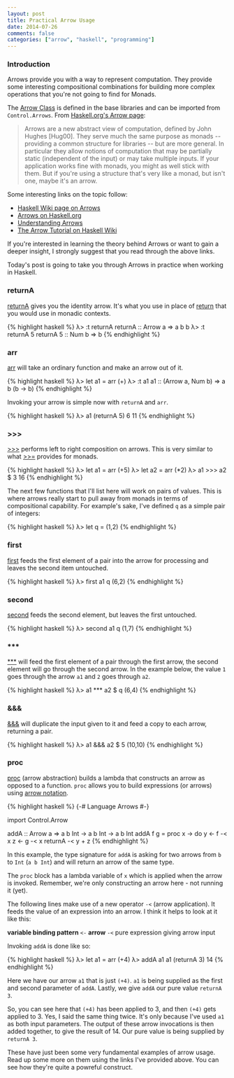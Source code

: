 ```yaml
---
layout: post
title: Practical Arrow Usage
date: 2014-07-26
comments: false
categories: ["arrow", "haskell", "programming"]
---
```


### Introduction

Arrows provide you with a way to represent computation. They provide some interesting compositional combinations for building more complex operations that you're not going to find for Monads.

The [Arrow Class](http://hackage.haskell.org/package/base-4.7.0.1/docs/Control-Arrow.html#t:Arrow) is defined in the base libraries and can be imported from `Control.Arrows`. From [Haskell.org's Arrow page](http://www.haskell.org/arrows/):

> Arrows are a new abstract view of computation, defined by John Hughes [Hug00]. They serve much the same purpose as monads -- providing a common structure for libraries -- but are more general. In particular they allow notions of computation that may be partially static (independent of the input) or may take multiple inputs. If your application works fine with monads, you might as well stick with them. But if you're using a structure that's very like a monad, but isn't one, maybe it's an arrow.

Some interesting links on the topic follow:

* [Haskell Wiki page on Arrows](http://www.haskell.org/haskellwiki/Arrow)
* [Arrows on Haskell.org](http://www.haskell.org/arrows/)
* [Understanding Arrows](http://en.wikibooks.org/wiki/Haskell/Understanding_arrows)
* [The Arrow Tutorial on Haskell Wiki](http://www.haskell.org/haskellwiki/Arrow_tutorial)

If you're interested in learning the theory behind Arrows or want to gain a deeper insight, I strongly suggest that you read through the above links. 

Today's post is going to take you through Arrows in practice when working in Haskell. 

### returnA

[returnA](https://hackage.haskell.org/package/base-4.7.0.0/docs/Control-Arrow.html#v:returnA) gives you the identity arrow. It's what you use in place of [return](http://hackage.haskell.org/package/base-4.7.0.1/docs/Prelude.html#v:return) that you would use in monadic contexts.

{% highlight haskell %}
λ> :t returnA
returnA :: Arrow a => a b b
λ> :t returnA 5
returnA 5 :: Num b => b
{% endhighlight %}

### arr

[arr](https://hackage.haskell.org/package/base-4.7.0.0/docs/Control-Arrow.html#v:arr) will take an ordinary function and make an arrow out of it.

{% highlight haskell %}
λ> let a1 = arr (+)
λ> :t a1
a1 :: (Arrow a, Num b) => a b (b -> b)
{% endhighlight %}

Invoking your arrow is simple now with `returnA` and `arr`.

{% highlight haskell %}
λ> a1 (returnA 5) 6
11
{% endhighlight %}

### >>>

[>>>](http://hackage.haskell.org/package/base-4.7.0.1/docs/Control-Arrow.html#v:-62--62--62-) performs left to right composition on arrows. This is very similar to what [>>=](http://hackage.haskell.org/package/base-4.7.0.1/docs/Prelude.html#v:-62--62--61-) provides for monads.

{% highlight haskell %}
λ> let a1 = arr (+5)
λ> let a2 = arr (*2)
λ> a1 >>> a2 $ 3
16
{% endhighlight %}

The next few functions that I'll list here will work on pairs of values. This is where arrows really start to pull away from monads in terms of compositional capability. For example's sake, I've defined `q` as a simple pair of integers:

{% highlight haskell %}
λ> let q = (1,2)
{% endhighlight %}

### first

[first](http://hackage.haskell.org/package/base-4.7.0.1/docs/Control-Arrow.html#v:first) feeds the first element of a pair into the arrow for processing and leaves the second item untouched.

{% highlight haskell %}
λ> first a1 q
(6,2)
{% endhighlight %}

### second

[second](http://hackage.haskell.org/package/base-4.7.0.1/docs/Control-Arrow.html#v:second) feeds the second element, but leaves the first untouched.

{% highlight haskell %}
λ> second a1 q
(1,7)
{% endhighlight %}

### ***

[***](http://hackage.haskell.org/package/base-4.7.0.1/docs/Control-Arrow.html#v:-42--42--42-) will feed the first element of a pair through the first arrow, the second element will go through the second arrow. In the example below, the value `1` goes through the arrow `a1` and `2` goes through `a2`.

{% highlight haskell %}
λ> a1 *** a2 $ q
(6,4)
{% endhighlight %}

### &&&

[&&&](http://hackage.haskell.org/package/base-4.7.0.1/docs/Control-Arrow.html#v:-38--38--38-) will duplicate the input given to it and feed a copy to each arrow, returning a pair.

{% highlight haskell %}
λ> a1 &&& a2 $ 5
(10,10)
{% endhighlight %}

### proc

[proc](http://www.haskell.org/haskellwiki/Keywords#proc) (arrow abstraction) builds a lambda that constructs an arrow as opposed to a function. `proc` allows you to build expressions (or arrows) using [arrow notation](http://www.haskell.org/ghc/docs/latest/html/users_guide/arrow-notation.html).

{% highlight haskell %}
{-# Language Arrows #-}

import Control.Arrow

addA :: Arrow a => a b Int -> a b Int -> a b Int
addA f g = proc x -> do
       	    y <- f -< x
	    z <- g -< x
	    returnA -< y + z
{% endhighlight %}

In this example, the type signature for `addA` is asking for two arrows from `b` to `Int` (`a b Int`) and will return an arrow of the same type. 

The `proc` block has a lambda variable of `x` which is applied when the arrow is invoked. Remember, we're only constructing an arrow here - not running it (yet). 

The following lines make use of a new operator `-<` (arrow application). It feeds the value of an expression into an arrow. I think it helps to look at it like this:

<strong>variable binding pattern</strong> `<-` <strong>arrow</strong> `-<` pure expression giving arrow input

Invoking `addA` is done like so:

{% highlight haskell %}
λ> let a1 = arr (+4)
λ> addA a1 a1 (returnA 3)
14
{% endhighlight %}

Here we have our arrow `a1` that is just `(+4)`. `a1` is being supplied as the first and second parameter of `addA`. Lastly, we give `addA` our pure value `returnA 3`.

So, you can see here that `(+4)` has been applied to 3, and then `(+4)` gets applied to 3. Yes, I said the same thing twice. It's only because I've used `a1` as both input parameters. The output of these arrow invocations is then added together, to give the result of 14. Our pure value is being supplied by `returnA 3`.

These have just been some very fundamental examples of arrow usage. Read up some more on them using the links I've provided above. You can see how they're quite a powreful construct.
